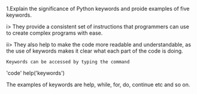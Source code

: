 1.Explain the significance of Python keywords and proide examples of five keywords.  

 i>   They provide a consistent set of instructions that programmers can use to create complex programs with ease.  

 ii>  They also help to make the code more readable and understandable, as the use of keywords makes it clear what each part of the code is doing.  
 
    Keywords can be accessed by typing the command  

  'code' help('keywords')

The examples of keywords are help, while, for, do, continue etc and so on.     
    